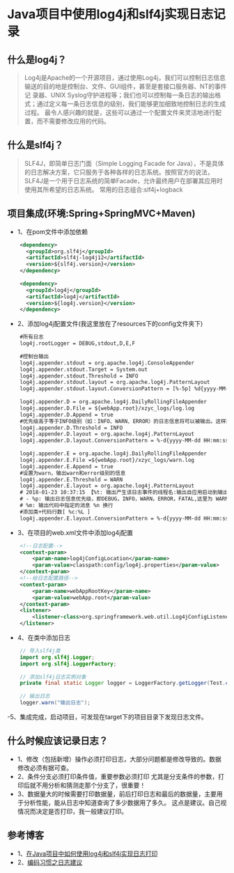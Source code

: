 # Java项目中使用log4j和slf4j实现日志记录

## 什么是log4j？
>Log4j是Apache的一个开源项目，通过使用Log4j，我们可以控制日志信息输送的目的地是控制台、文件、GUI组件，甚至是套接口服务器、NT的事件记
录器、UNIX Syslog守护进程等；我们也可以控制每一条日志的输出格式；通过定义每一条日志信息的级别，我们能够更加细致地控制日志的生成过程。
最令人感兴趣的就是，这些可以通过一个配置文件来灵活地进行配置，而不需要修改应用的代码。

## 什么是slf4j？
> SLF4J，即简单日志门面（Simple Logging Facade for Java），不是具体的日志解决方案，它只服务于各种各样的日志系统。按照官方的说法，
SLF4J是一个用于日志系统的简单Facade，允许最终用户在部署其应用时使用其所希望的日志系统。
常用的日志组合:slf4j+logback

## 项目集成(环境:Spring+SpringMVC+Maven)
- 1、在pom文件中添加依赖
````xml
    <dependency>
      <groupId>org.slf4j</groupId>
      <artifactId>slf4j-log4j12</artifactId>
      <version>${slf4j.version}</version>
    </dependency>
    
    <dependency>
      <groupId>log4j</groupId>
      <artifactId>log4j</artifactId>
      <version>${log4j.version}</version>
    </dependency>
````
- 2、添加log4j配置文件(我这里放在了resources下的config文件夹下)
````xml
    #所有日志
    log4j.rootLogger = DEBUG,stdout,D,E,F
    
    #控制台输出
    log4j.appender.stdout = org.apache.log4j.ConsoleAppender    
    log4j.appender.stdout.Target = System.out    
    log4j.appender.stdout.Threshold = INFO  
    log4j.appender.stdout.layout = org.apache.log4j.PatternLayout    
    log4j.appender.stdout.layout.ConversionPattern = [%-5p] %d{yyyy-MM-dd HH:mm:ss} %l%m%n    
    
    log4j.appender.D = org.apache.log4j.DailyRollingFileAppender    
    log4j.appender.D.File = ${webApp.root}/xzyc_logs/log.log    
    log4j.appender.D.Append = true    
    #优先级高于等于INFO级别（如：INFO、WARN、ERROR）的日志信息将可以被输出。这样非常消耗服务器资源，正式部署应该调高优先级
    log4j.appender.D.Threshold = INFO     
    log4j.appender.D.layout = org.apache.log4j.PatternLayout    
    log4j.appender.D.layout.ConversionPattern = %-d{yyyy-MM-dd HH:mm:ss}  [ %t:%r ] - [ %p ]  %m%n    
    
    log4j.appender.E = org.apache.log4j.DailyRollingFileAppender    
    log4j.appender.E.File =${webApp.root}/xzyc_logs/warn.log 
    log4j.appender.E.Append = true
    #设置为warn，输出warn和error级别的信息    
    log4j.appender.E.Threshold = WARN     
    log4j.appender.E.layout = org.apache.log4j.PatternLayout    
    # 2018-01-23 10:37:15 【%t: 输出产生该日志事件的线程名:输出自应用启动到输出该log信息耗费的毫秒数】
    # - %p: 输出日志信息优先级，即DEBUG，INFO，WARN，ERROR，FATAL,这里为 WARN，ERROR，FATAL
    # %m: 输出代码中指定的消息 %n 换行
    #添加类+代码行数[ %c:%L ]
    log4j.appender.E.layout.ConversionPattern = %-d{yyyy-MM-dd HH:mm:ss}  [ %t:%r ] - [ %c:%L ] - [ %p ]  %m%n 
````
- 3、在项目的web.xml文件中添加log4j配置
````xml
    <!--日志配置-->
    <context-param>
        <param-name>log4jConfigLocation</param-name>
        <param-value>classpath:config/log4j.properties</param-value>
    </context-param>
    <!--给日志配置路径-->
    <context-param>
        <param-name>webAppRootKey</param-name>
        <param-value>webApp.root</param-value>
    </context-param>
    <listener>
        <listener-class>org.springframework.web.util.Log4jConfigListener</listener-class>
    </listener>
````
- 4、在类中添加日志
```java
    // 导入slf4j类  
    import org.slf4j.Logger;  
    import org.slf4j.LoggerFactory;  
      
    // 添加slf4j日志实例对象  
    private final static Logger logger = LoggerFactory.getLogger(Test.class);  
      
    // 输出日志  
    logger.warn("输出日志");  
```
-5、集成完成，启动项目，可发现在target下的项目目录下发现日志文件。

## 什么时候应该记录日志？
- 1、修改（包括新增）操作必须打印日志，大部分问题都是修改导致的。数据修改必须有据可查。
- 2、条件分支必须打印条件值，重要参数必须打印 尤其是分支条件的参数，打印后就不用分析和猜测走那个分支了，很重要！
- 3、数据量大的时候需要打印数据量，前后打印日志和最后的数据量，主要用于分析性能，能从日志中知道查询了多少数据用了多久。
    这点是建议。自己视情况而决定是否打印，我一般建议打印。

## 参考博客
- 1、[在Java项目中如何使用log4j和slf4j实现日志打印](http://blog.csdn.net/xiao_mengxi/article/details/54910450)    
- 2、[编码习惯之日志建议](http://blog.didispace.com/cxy-wsm-zml-4/)    

